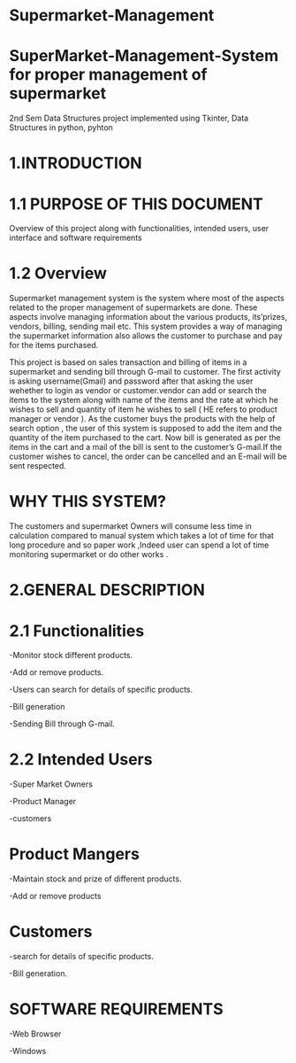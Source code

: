 # Supermarket-Management<br/>

# SuperMarket-Management-System for proper management of supermarket<br/>

 2nd Sem Data Structures project implemented using Tkinter, Data Structures in python, pyhton<br/>
 
 # 1.INTRODUCTION<br/>
 
# 1.1 PURPOSE OF THIS DOCUMENT <br/>

Overview of this project  along with functionalities,  intended users, user interface and software requirements <br/>

# 1.2 Overview<br/>

Supermarket  management system  is the system where most of  the aspects related to the proper management of supermarkets are done. These aspects involve managing information about the various products, its’prizes, vendors, billing, sending mail etc. This system provides a way of managing the supermarket information also allows the customer to purchase and pay for the items purchased.<br/>
 
This project is based on sales transaction and billing of items in a supermarket and sending bill through G-mail to customer. The first activity is asking username(Gmail) and password after that asking the user wehether to login as vendor or customer.vendor can  add or search the items to the system along with name of the items and the rate at which he wishes to sell and quantity of item he wishes to sell ( HE refers to product manager or vendor ). As the customer buys the products with the help of search option , the user of this system is supposed to add the item and the quantity of the item purchased to the cart. Now bill is generated as per the items in the cart and a mail of the bill is sent to the customer’s G-mail.If the customer wishes to cancel, the order can be cancelled and an E-mail will be sent respected. 

# WHY THIS SYSTEM?<br/>

 The customers and supermarket Owners will consume less time in calculation compared to manual system which takes a lot of time for that long procedure and so paper work    ,Indeed user can spend a lot of time monitoring supermarket or do other works  .<br/>
 
# 2.GENERAL DESCRIPTION<br/>

# 2.1 Functionalities<br/>

-Monitor stock different products.<br/>

-Add or remove products.<br/>

-Users can search for details of specific products.<br/>

-Bill generation<br/>

-Sending Bill through G-mail.<br/>

# 2.2 Intended Users<br/>

-Super Market Owners<br/>

-Product Manager<br/>

-customers<br/>

# Product Mangers <br/>

-Maintain stock and prize of different products.<br/>

-Add or remove products<br/>

# Customers<br/>


-search for details of specific products.<br/>

-Bill generation.<br/>

# SOFTWARE REQUIREMENTS
-Web Browser<br/>

-Windows<br/>
